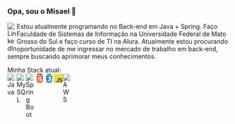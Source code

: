 ### Opa, sou o Misael 👻
<a href="https://www.linkedin.com/in/misael-mateus/" rel="nofollow">
  <img src="https://raw.githubusercontent.com/brunobertolini/brunobertolini/master/assets/linkedin.svg" width="21px" alt=" LinkedIn" align="left" style="max-width: 100%;">
</a>

Estou atualmente programando no Back-end em Java + Spring.
Faço Faculdade de Sistemas de Informação na Universidade Federal de Mato Grosso do Sul
e faço curso de TI na Alura. Atualmente estou procurando oportunidade de me ingressar
no mercado de trabalho em back-end, sempre buscando aprimorar meus conhecimentos.

Minha Stack atual:
<br>
<a href="https://www.linkedin.com/in/misael-mateus/" rel="nofollow">
  <img src="https://cdn-icons-png.flaticon.com/512/226/226777.png" width="21px" alt=" Java" align="left" style="max-width: 100%;">
</a>
<a href="https://www.linkedin.com/in/misael-mateus/" rel="nofollow">
  <img src="https://cdn-icons-png.flaticon.com/512/1199/1199128.png" width="21px" alt=" MySQL" align="left" style="max-width: 100%;">
</a>
<a href="https://www.linkedin.com/in/misael-mateus/" rel="nofollow">
  <img src="https://devkico.itexto.com.br/wp-content/uploads/2014/08/spring-boot-project-logo.png" width="21px" alt=" Spring Boot" align="left" style="max-width: 100%;">
</a>
<a href="https://www.linkedin.com/in/misael-mateus/" rel="nofollow">
  <img src="https://raw.githubusercontent.com/github/explore/80688e429a7d4ef2fca1e82350fe8e3517d3494d/topics/html/html.png" width="21px" alt=" HTML5" align="left" style="max-width: 100%;">
  <a href="https://www.linkedin.com/in/misael-mateus/" rel="nofollow">
  <img src="https://raw.githubusercontent.com/github/explore/80688e429a7d4ef2fca1e82350fe8e3517d3494d/topics/css/css.png" width="21px" alt=" HTML5" align="left" style="max-width: 100%;">
    <a href="https://www.linkedin.com/in/misael-mateus/" rel="nofollow">
  <img src="https://raw.githubusercontent.com/github/explore/80688e429a7d4ef2fca1e82350fe8e3517d3494d/topics/javascript/javascript.png" width="21px" alt=" Javascript" align="left" style="max-width: 100%;">
</a>
     <a href="https://www.linkedin.com/in/misael-mateus/" rel="nofollow">
  <img src="https://t4.ftcdn.net/jpg/05/57/67/23/240_F_557672362_kyxGCVD5m4iYaYitsBROR8RU5BA7eabX.jpg" width="21px" alt=" AWS" align="left" style="max-width: 100%;">
</a>

